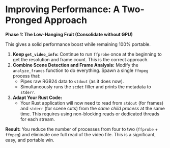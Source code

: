 # Improving Performance: A Two-Pronged Approach

**Phase 1: The Low-Hanging Fruit (Consolidate without GPU)**

This gives a solid performance boost while remaining 100% portable.

1.  **Keep `get_video_info`:** Continue to run `ffprobe` once at the beginning to get the resolution and frame count. This is the correct approach.
2.  **Combine Scene Detection and Frame Analysis:** Modify the `analyze_frames` function to do everything. Spawn a single `ffmpeg` process that:
    *   Pipes raw RGB24 data to `stdout` (as it does now).
    *   Simultaneously runs the `scdet` filter and prints the metadata to `stderr`.
3.  **Adapt Your Rust Code:**
    *   Your Rust application will now need to read from `stdout` (for frames) and `stderr` (for scene cuts) from the *same child process* at the same time. This requires using non-blocking reads or dedicated threads for each stream.

**Result:** You reduce the number of processes from four to two (`ffprobe` + `ffmpeg`) and eliminate one full read of the video file. This is a significant, easy, and portable win.